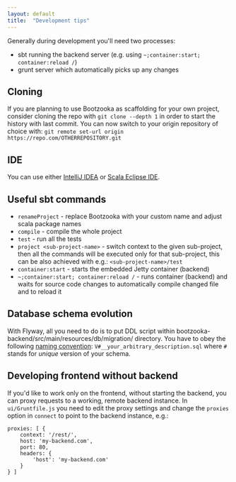 ```yaml
---
layout: default
title:  "Development tips"
---
```


Generally during development you'll need two processes:

* sbt running the backend server (e.g. using `~;container:start; container:reload /`)
* grunt server which automatically picks up any changes

## Cloning

If you are planning to use Bootzooka as scaffolding for your own project, consider cloning the repo with `git clone --depth 1` in order to start the history with last commit. You can now switch to your origin repository of choice with: `git remote set-url origin https://repo.com/OTHERREPOSITORY.git`  

## IDE

You can use either [IntelliJ IDEA](http://www.jetbrains.com/idea/) or [Scala Eclipse IDE](http://scala-ide.org). 

## Useful sbt commands

* `renameProject` - replace Bootzooka with your custom name and adjust scala package names
* `compile` - compile the whole project
* `test` - run all the tests
* `project <sub-project-name>` - switch context to the given sub-project, then all the commands will be executed only for
that sub-project, this can be also achieved with e.g.: `<sub-project-name>/test`
* `container:start` - starts the embedded Jetty container (backend)
* `~;container:start; container:reload /` - runs container (backend) and waits for source code changes to automatically
compile changed file and to reload it

## Database schema evolution

With Flyway, all you need to do is to put DDL script within bootzooka-backend/src/main/resources/db/migration/ directory.
You have to obey the following [naming convention](http://flywaydb.org/documentation/migration/sql.html): `V#__your_arbitrary_description.sql` where `#` stands for *unique* version of your schema.

## Developing frontend without backend

If you'd like to work only on the frontend, without starting the backend, you can proxy requests to a working, remote backend instance. In `ui/Gruntfile.js` you need to edit the proxy settings and change the `proxies` option in `connect` to point to the backend instance, e.g.:

```
proxies: [ {
    context: '/rest/',
    host: 'my-backend.com',
    port: 80,
    headers: {
        'host': 'my-backend.com'
    }
} ]
```
